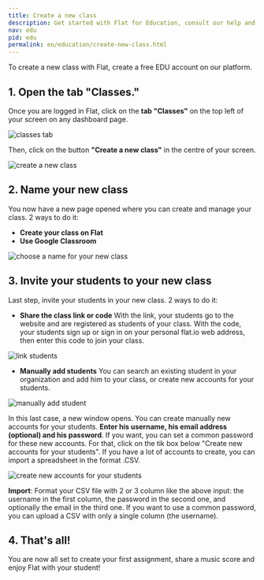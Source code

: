 ```yaml
---
title: Create a new class
description: Get started with Flat for Education, consult our help and info regarding our education product usage.
nav: edu
pid: edu
permalink: en/education/create-new-class.html
---
```

To create a new class with Flat, create a free EDU account on our platform.

## 1. Open the tab "Classes."
Once you are logged in Flat, click on the **tab "Classes"** on the top left of your screen on any dashboard page.

![classes tab](/help/assets/img/createaclass/classestab.PNG)

Then, click on the button **"Create a new class"** in the centre of your screen.

![create a new class](/help/assets/img/createaclass/createanewclass.PNG)

## 2. Name your new class
You now have a new page opened where you can create and manage your class. 2 ways to do it:
  * **Create your class on Flat**
  * **Use Google Classroom**

![choose a name for your new class](/help/assets/img/createaclass/chooseanameforyournewclass.PNG)

## 3. Invite your students to your new class
Last step, invite your students in your new class. 2 ways to do it:
  * **Share the class link or code**
With the link, your students go to the website and are registered as students of your class.
With the code, your students sign up or sign in on your personal flat.io web address, then enter this code to join your class.

![link students](/help/assets/img/createaclass/linkstudents.PNG)

  * **Manually add students**
You can search an existing student in your organization and add him to your class, or create new accounts for your students.

![manually add student](/help/assets/img/createaclass/manuallyaddstudent.PNG)

In this last case, a new window opens. You can create manually new accounts for your students. **Enter his username, his email address (optional) and his password**.
If you want, you can set a common password for these new accounts. For that, click on the tik box below "Create new accounts for your students".
If you have a lot of accounts to create, you can import a spreadsheet in the format .CSV.

![create new accounts for your students](/help/assets/img/createaclass/createnewaccountsforyoourstudents.PNG)

**Import**: Format your CSV file with 2 or 3 column like the above input: the username in the first column, the password in the second one, and optionally the email in the third one. If you want to use a common password, you can upload a CSV with only a single column (the username).

## 4. That's all!
You are now all set to create your first assignment, share a music score and enjoy Flat with your student!

